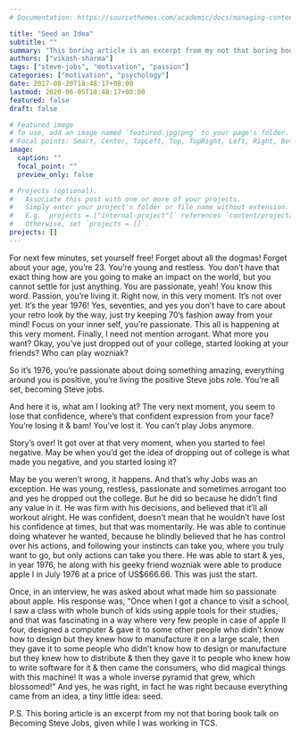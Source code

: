 ```yaml
---
# Documentation: https://sourcethemes.com/academic/docs/managing-content/

title: "Seed an Idea"
subtitle: ""
summary: "This boring article is an excerpt from my not that boring book talk on Becoming Steve Jobs, given while I was working in TCS."
authors: ["vikash-sharma"]
tags: ["steve-jobs", "motivation", "passion"]
categories: ["motivation", "psychology"]
date: 2017-08-20T18:48:17+08:00
lastmod: 2020-06-05T18:48:17+08:00
featured: false
draft: false

# Featured image
# To use, add an image named `featured.jpg/png` to your page's folder.
# Focal points: Smart, Center, TopLeft, Top, TopRight, Left, Right, BottomLeft, Bottom, BottomRight.
image:
  caption: ""
  focal_point: ""
  preview_only: false

# Projects (optional).
#   Associate this post with one or more of your projects.
#   Simply enter your project's folder or file name without extension.
#   E.g. `projects = ["internal-project"]` references `content/project/deep-learning/index.md`.
#   Otherwise, set `projects = []`.
projects: []
---
```


For next few minutes, set yourself free! Forget about all the dogmas! Forget about your age, you’re 23. You’re young and restless. You don’t have that exact thing how are you going to make an impact on the world, but you cannot settle for just anything. You are passionate, yeah! You know this word. Passion, you’re living it. Right now, in this very moment. It’s not over yet. It’s the year 1976! Yes, seventies, and yes you don’t have to care about your retro look by the way, just try keeping 70’s fashion away from your mind! Focus on your inner self, you’re passionate. This all is happening at this very moment. Finally, I need not mention arrogant. What more you want? Okay, you’ve just dropped out of your college, started looking at your friends? Who can play wozniak?

So it’s 1976, you’re passionate about doing something amazing, everything around you is positive, you’re living the positive Steve jobs role. You’re all set, becoming Steve jobs.

And here it is, what am I looking at? The very next moment, you seem to lose that confidence, where’s that confident expression from your face? You’re losing it & bam! You’ve lost it. You can’t play Jobs anymore.

Story’s over! It got over at that very moment, when you started to feel negative. May be when you’d get the idea of dropping out of college is what made you negative, and you started losing it?

May be you weren’t wrong, it happens. And that’s why Jobs was an exception. He was young, restless, passionate and sometimes arrogant too and yes he dropped out the college. But he did so because he didn’t find any value in it. He was firm with his decisions, and believed that it’ll all workout alright. He was confident, doesn’t mean that he wouldn’t have lost his confidence at times, but that was momentarily. He was able to continue doing whatever he wanted, because he blindly believed that he has control over his actions, and following your instincts can take you, where you truly want to go, but only actions can take you there. He was able to start & yes, in year 1976, he along with his geeky friend wozniak were able to produce apple I in July 1976 at a price of US\$666.66. This was just the start.

Once, in an interview, he was asked about what made him so passionate about apple. His response was, “Once when I got a chance to visit a school, I saw a class with whole bunch of kids using apple tools for their studies, and that was fascinating in a way where very few people in case of apple II four, designed a computer & gave it to some other people who didn’t know how to design but they knew how to manufacture it on a large scale, then they gave it to some people who didn’t know how to design or manufacture but they knew how to distribute & then they gave it to people who knew how to write software for it & then came the consumers, who did magical things with this machine! It was a whole inverse pyramid that grew, which blossomed!” And yes, he was right, in fact he was right because everything came from an idea, a tiny little idea: seed.

P.S. This boring article is an excerpt from my not that boring book talk on Becoming Steve Jobs, given while I was working in TCS.
